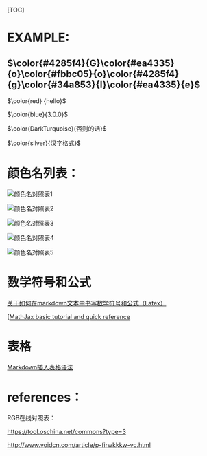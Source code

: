 [TOC]



# EXAMPLE:

## $\color{#4285f4}{G}\color{#ea4335}{o}\color{#fbbc05}{o}\color{#4285f4}{g}\color{#34a853}{l}\color{#ea4335}{e}$

$\color{red} {hello}$

$\color{blue}{3.0.0}$

$\color{DarkTurquoise}{否则的话}$

$\color{silver}{汉字格式}$

# 颜色名列表：

![颜色名对照表1](image/%E9%A2%9C%E8%89%B2%E5%90%8D%E5%AF%B9%E7%85%A7%E8%A1%A81.png)

![颜色名对照表2](image/%E9%A2%9C%E8%89%B2%E5%90%8D%E5%AF%B9%E7%85%A7%E8%A1%A82.png)

![颜色名对照表3](image/%E9%A2%9C%E8%89%B2%E5%90%8D%E5%AF%B9%E7%85%A7%E8%A1%A83.png)

![颜色名对照表4](image/%E9%A2%9C%E8%89%B2%E5%90%8D%E5%AF%B9%E7%85%A7%E8%A1%A84.png)

![颜色名对照表5](image/%E9%A2%9C%E8%89%B2%E5%90%8D%E5%AF%B9%E7%85%A7%E8%A1%A85.png)



# 数学符号和公式

[关于如何在markdown文本中书写数学符号和公式（Latex）](https://blog.csdn.net/june_young_fan/article/details/85071437)

[[MathJax basic tutorial and quick reference](https://math.meta.stackexchange.com/questions/5020/mathjax-basic-tutorial-and-quick-reference)



# 表格

[Markdown插入表格语法](https://www.jianshu.com/p/2df05f279331/)

# references：

RGB在线对照表：

https://tool.oschina.net/commons?type=3

http://www.voidcn.com/article/p-firwkkkw-vc.html
